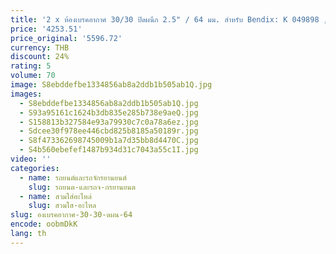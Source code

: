 ```yaml
---
title: '2 x ห้องเบรคอากาศ 30/30 ปิดผนึก 2.5" / 64 มม. สําหรับ Bendix: K 049898 , 802547'
price: '4253.51'
price_original: '5596.72'
currency: THB
discount: 24%
rating: 5
volume: 70
image: S8ebddefbe1334856ab8a2ddb1b505ab1Q.jpg
images:
  - S8ebddefbe1334856ab8a2ddb1b505ab1Q.jpg
  - S93a95161c1624b3db835e285b738e9aeQ.jpg
  - S158813b327584e93a79930c7c0a78a6ez.jpg
  - Sdcee30f978ee446cbd825b8185a50189r.jpg
  - S8f473362698745009b1a7d35bb8d4470C.jpg
  - S4b560ebefef1487b934d31c7043a55c1I.jpg
video: ''
categories:
  - name: รถยนต์และรถจักรยานยนต์
    slug: รถยนต-และรถจ-กรยานยนต
  - name: สวมใส่อะไหล่
    slug: สวมใส-อะไหล
slug: องเบรคอากาศ-30-30-ดผน-64
encode: oobmDkK
lang: th
---
```

  